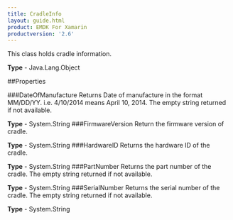 ```yaml
---
title: CradleInfo
layout: guide.html
product: EMDK For Xamarin 
productversion: '2.6' 
---
```

This class holds cradle information.

**Type** - Java.Lang.Object

##Properties

###DateOfManufacture
Returns Date of manufacture in the format MM/DD/YY. i.e. 4/10/2014 means April 10, 2014. The empty string returned if not available.

**Type** - System.String
###FirmwareVersion
Return the firmware version of cradle.

**Type** - System.String
###HardwareID
Returns the hardware ID of the cradle.

**Type** - System.String
###PartNumber
Returns the part number of the cradle. The empty string returned if not available.

**Type** - System.String
###SerialNumber
Returns the serial number of the cradle. The empty string returned if not available.

**Type** - System.String

